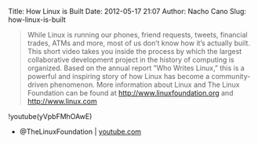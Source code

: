 Title: How Linux is Built
Date: 2012-05-17 21:07
Author: Nacho Cano
Slug: how-linux-is-built

> While Linux is running our phones, friend requests, tweets, financial
> trades, ATMs and more, most of us don’t know how it’s actually built.
> This short video takes you inside the process by which the largest
> collaborative development project in the history of computing is
> organized. Based on the annual report ”Who Writes Linux,” this is a
> powerful and inspiring story of how Linux has become a
> community-driven phenomenon. More information about Linux and The
> Linux Foundation can be found at http://www.linuxfoundation.org and
> http://www.linux.com

!youtube(yVpbFMhOAwE)

- @TheLinuxFoundation | [youtube.com][]

  [youtube.com]: http://www.youtube.com/watch?v=yVpbFMhOAwE
    "How Linux is Built"
